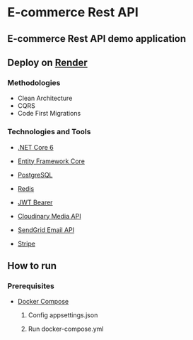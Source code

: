 # E-commerce Rest API

## E-commerce Rest API demo application

## Deploy on [Render](https://net-core-e-commerce-api-rest.onrender.com/swagger/index.html)

### Methodologies

- Clean Architecture
- CQRS
- Code First Migrations

### Technologies and Tools

- [.NET Core 6](https://dotnet.microsoft.com/en-us/download/dotnet/6.0)

- [Entity Framework Core](https://docs.microsoft.com/en-us/ef/core/)

- [PostgreSQL](https://www.postgresql.org/)

- [Redis](https://redis.com/)

- [JWT Bearer](https://jwt.io/introduction)

- [Cloudinary Media API](https://cloudinary.com/products/programmable_media)

- [SendGrid Email API](https://sendgrid.com/solutions/email-api/)

- [Stripe](https://stripe.com/docs/api?lang=dotnet)

## How to run

### Prerequisites

- [Docker Compose](https://docs.docker.com/compose/)

  1. Config appsettings.json

  2. Run docker-compose.yml
